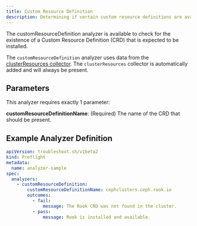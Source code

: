 ```yaml
---
title: Custom Resource Definition
description: Determining if certain custom resource definitions are available
---
```


The customResourceDefinition analyzer is available to check for the existence of a Custom Resource Definition (CRD) that is expected to be installed.

The `customResourceDefinition` analyzer uses data from the [clusterResources collector](https://troubleshoot.sh/collect/cluster-resources).
The `clusterResources` collector is automatically added and will always be present.

## Parameters

This analyzer requires exactly 1 parameter:

**customResourceDefinitionName**: (Required) The name of the CRD that should be present.

## Example Analyzer Definition

```yaml
apiVersion: troubleshoot.sh/v1beta2
kind: Preflight
metadata:
  name: analyzer-sample
spec:
  analyzers:
    - customResourceDefinition:
        customResourceDefinitionName: cephclusters.ceph.rook.io
        outcomes:
          - fail:
              message: The Rook CRD was not found in the cluster.
          - pass:
              message: Rook is installed and available.
```
